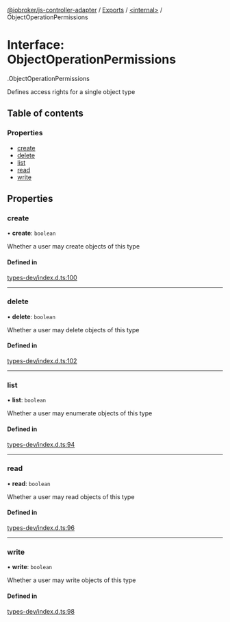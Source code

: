 [@iobroker/js-controller-adapter](../README.md) / [Exports](../modules.md) / [<internal\>](../modules/internal_.md) / ObjectOperationPermissions

# Interface: ObjectOperationPermissions

[<internal>](../modules/internal_.md).ObjectOperationPermissions

Defines access rights for a single object type

## Table of contents

### Properties

- [create](internal_.ObjectOperationPermissions.md#create)
- [delete](internal_.ObjectOperationPermissions.md#delete)
- [list](internal_.ObjectOperationPermissions.md#list)
- [read](internal_.ObjectOperationPermissions.md#read)
- [write](internal_.ObjectOperationPermissions.md#write)

## Properties

### create

• **create**: `boolean`

Whether a user may create objects of this type

#### Defined in

[types-dev/index.d.ts:100](https://github.com/ioBroker/ioBroker.js-controller/blob/c401ed11/packages/types-dev/index.d.ts#L100)

___

### delete

• **delete**: `boolean`

Whether a user may delete objects of this type

#### Defined in

[types-dev/index.d.ts:102](https://github.com/ioBroker/ioBroker.js-controller/blob/c401ed11/packages/types-dev/index.d.ts#L102)

___

### list

• **list**: `boolean`

Whether a user may enumerate objects of this type

#### Defined in

[types-dev/index.d.ts:94](https://github.com/ioBroker/ioBroker.js-controller/blob/c401ed11/packages/types-dev/index.d.ts#L94)

___

### read

• **read**: `boolean`

Whether a user may read objects of this type

#### Defined in

[types-dev/index.d.ts:96](https://github.com/ioBroker/ioBroker.js-controller/blob/c401ed11/packages/types-dev/index.d.ts#L96)

___

### write

• **write**: `boolean`

Whether a user may write objects of this type

#### Defined in

[types-dev/index.d.ts:98](https://github.com/ioBroker/ioBroker.js-controller/blob/c401ed11/packages/types-dev/index.d.ts#L98)
